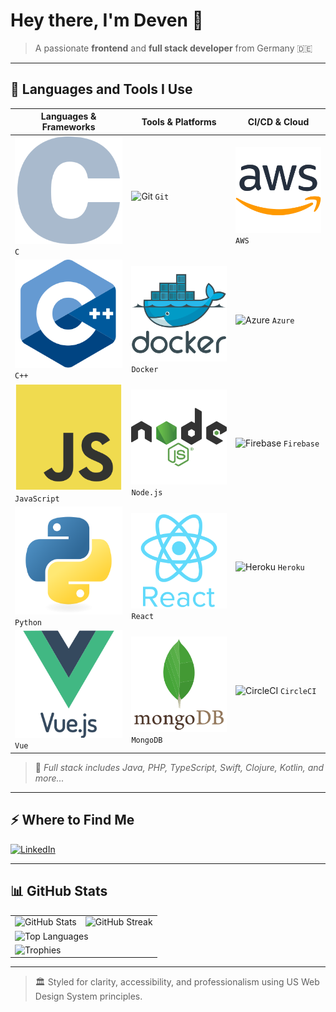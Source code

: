 # Hey there, I'm Deven 👋

> A passionate **frontend** and **full stack developer** from Germany 🇩🇪

---

## 🚀 Languages and Tools I Use

| Languages & Frameworks | Tools & Platforms | CI/CD & Cloud |
|------------------------|-------------------|----------------|
| ![C](https://raw.githubusercontent.com/devicons/devicon/master/icons/c/c-original.svg) `C` | ![Git](https://www.vectorlogo.zone/logos/git-scm/git-scm-icon.svg) `Git` | ![AWS](https://raw.githubusercontent.com/devicons/devicon/master/icons/amazonwebservices/amazonwebservices-original-wordmark.svg) `AWS` |
| ![C++](https://raw.githubusercontent.com/devicons/devicon/master/icons/cplusplus/cplusplus-original.svg) `C++` | ![Docker](https://raw.githubusercontent.com/devicons/devicon/master/icons/docker/docker-original-wordmark.svg) `Docker` | ![Azure](https://www.vectorlogo.zone/logos/microsoft_azure/microsoft_azure-icon.svg) `Azure` |
| ![JavaScript](https://raw.githubusercontent.com/devicons/devicon/master/icons/javascript/javascript-original.svg) `JavaScript` | ![Node.js](https://raw.githubusercontent.com/devicons/devicon/master/icons/nodejs/nodejs-original-wordmark.svg) `Node.js` | ![Firebase](https://www.vectorlogo.zone/logos/firebase/firebase-icon.svg) `Firebase` |
| ![Python](https://raw.githubusercontent.com/devicons/devicon/master/icons/python/python-original.svg) `Python` | ![React](https://raw.githubusercontent.com/devicons/devicon/master/icons/react/react-original-wordmark.svg) `React` | ![Heroku](https://www.vectorlogo.zone/logos/heroku/heroku-icon.svg) `Heroku` |
| ![Vue](https://raw.githubusercontent.com/devicons/devicon/master/icons/vuejs/vuejs-original-wordmark.svg) `Vue` | ![MongoDB](https://raw.githubusercontent.com/devicons/devicon/master/icons/mongodb/mongodb-original-wordmark.svg) `MongoDB` | ![CircleCI](https://www.vectorlogo.zone/logos/circleci/circleci-icon.svg) `CircleCI` |

> 🧠 *Full stack includes Java, PHP, TypeScript, Swift, Clojure, Kotlin, and more...*

---

## ⚡️ Where to Find Me

[![LinkedIn](https://img.shields.io/badge/LinkedIn-Profile-blue?logo=linkedin&logoColor=white&style=flat-square)](https://www.linkedin.com/in/sreichenbaecher)

---

## 📊 GitHub Stats

<table>
  <tr>
    <td><img src="https://github-readme-stats.vercel.app/api?username=alexdev3x&show_icons=true&locale=en" alt="GitHub Stats" /></td>
    <td><img src="https://github-readme-streak-stats.herokuapp.com/?user=alexdev3x" alt="GitHub Streak" /></td>
  </tr>
  <tr>
    <td colspan="2"><img src="https://github-readme-stats.vercel.app/api/top-langs?username=alexdev3x&show_icons=true&locale=en&layout=compact" alt="Top Languages" /></td>
  </tr>
  <tr>
    <td colspan="2"><img src="https://github-profile-trophy.vercel.app/?username=alexdev3x" alt="Trophies" /></td>
  </tr>
</table>

---

> 🏛️ Styled for clarity, accessibility, and professionalism using US Web Design System principles.
